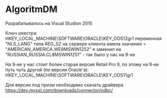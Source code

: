 # AlgoritmDM

Разрабатывалось на Visual Studion 2015

Ключ реестра: HKEY_LOCAL_MACHINE\SOFTWARE\ORACLE\KEY_ODS12gr1 
переменная "NLS_LANG" типа REG_SZ 
на сервере клиента имела значение = "AMERICAN_AMERICA.WE8MSWIN1252"
я заменил на "RUSSIAN_RUSSIA.CL8MSWIN1251" - так было у нас на 9-ке

На 9-ке у нас стоит более старая версия Retail Pro 9, по этому на 9-ке путь чуть другой (по версии Oracle'а): HKEY_LOCAL_MACHINE\SOFTWARE\ORACLE\KEY_ODS11gr1

Для версии под призм необходимо скачать драйвера
https://dev.mysql.com/downloads/connector/odbc/